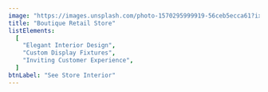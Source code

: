 ```yaml
---
image: "https://images.unsplash.com/photo-1570295999919-56ceb5ecca61?ixlib=rb-4.0.3&ixid=MnwxMjA3fDB8MHxwaG90by1wYWdlfHx8fGVufDB8fHx8&auto=format&fit=crop&w=580&q=80"
title: "Boutique Retail Store"
listElements:
  [
    "Elegant Interior Design",
    "Custom Display Fixtures",
    "Inviting Customer Experience",
  ]
btnLabel: "See Store Interior"
---
```

